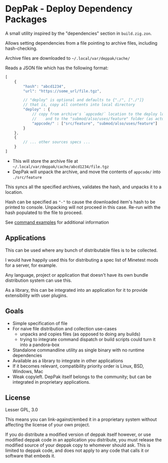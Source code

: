 # DepPak - Deploy Dependency Packages

A small utility inspired by the "dependencies" section in `build.zig.zon`.

Allows setting dependencies from a file pointing to archive files, including hash-checking.

Archive files are downloaded to `~/.local/var/deppak/cache/`

Reads a JSON file which has the following format:

```js
[
    {
        "hash": "abcd1234",
        "url": "https://some_url/file.tgz",

        // "deploy" is optional and defaults to {"./", ["./"]}
        // that is, copy all contents into local directory
        "deploy" : {
            // copy from archive's `appcode/` location to the deploy location's `src/feature` subdir
            //    and to the "submod/also/uses/feature" folder (as actual duplicate files)
            "appcode/" : ["src/feature", "submod/also/uses/feature"]
        }
    },
    {
        // ... other sources specs ...
    }
]
```

* This will store the archive file at `~/.local/var/deppak/cache/abcd1234/file.tgz`
* DepPak will unpack the archive, and move the contents of `appcode/` into `./src/feature`

This syncs all the specified archives, validates the hash, and unpacks it to a location.

Hash can be specified as `"-"` to cause the downloaded item's hash to be printed to console. Unpacking will not proceed in this case. Re-run with the hash populated to the file to proceed.

See [command examples](command_examples.md) for additional information

## Applications

This can be used where any bunch of distributable files is to be collected.

I would have happily used this for distributing a spec list of Minetest mods for a server, for example.

Any language, project or application that doesn't have its own bundle distribution system can use this.

As a library, this can be integrated into an application for it to provide extensibility with user plugins.

## Goals

* Simple specification of file
* For naive file distribution and collection use-cases
    * unpacks and copies files (as opposed to doing any builds)
    * trying to integrate command dispatch or build scripts could turn it into a pandora-box
* Standalone commandline utility as single binary with no runtime dependencies
* Available as a library to integrate in other applications
* If it becomes relevant, compatibility priority order is Linux, BSD, Windows, Mac
* Weak copyleft. DepPak itself belongs to the community; but can be integrated in proprietary applications.

## License

Lesser GPL, 3.0

This means you can link-against/embed it in a proprietary system without affecting the license of your own project.

If you do distribute a modified version of deppak itself however, or use modified deppak code in an application you distribute, you must release the modified source of your deppak copy to whomever should ask. This is limited to deppak code, and does not apply to any code that calls it or software that embeds it.
